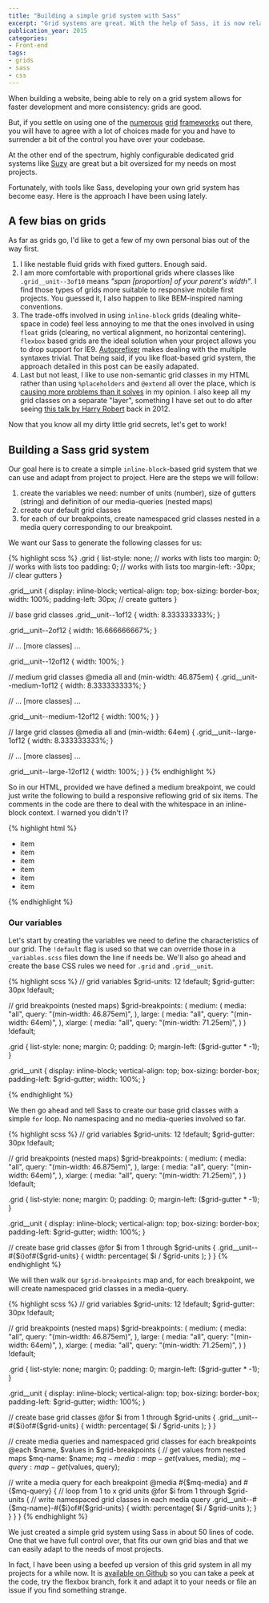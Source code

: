 ```yaml
---
title: "Building a simple grid system with Sass"
excerpt: "Grid systems are great. With the help of Sass, it is now relatively trivial to build your own, tailor-made to the needs of your project and free of the cruft coming with one size fits all systems."
publication_year: 2015
categories:
- Front-end
tags:
- grids
- sass
- css
---
```


When building a website, being able to rely on a grid system allows for faster development and more consistency: grids are good.

But, if you settle on using one of the [numerous](http://csswizardry.com/csswizardry-grids/) [grid](http://neat.bourbon.io/) [frameworks](http://getbootstrap.com/css/#grid) out there, you will have to agree with a lot of choices made for you and have to surrender a bit of the control you have over your codebase.

At the other end of the spectrum, highly configurable dedicated grid systems like [Suzy](http://susy.oddbird.net/) are great but a bit oversized for my needs on most projects.

Fortunately, with tools like Sass, developing your own grid system has become easy. Here is the approach I have been using lately.

## A few bias on grids

As far as grids go, I'd like to get a few of my own personal bias out of the way first.

1. I like nestable fluid grids with fixed gutters. Enough said.
2. I am more comfortable with proportional grids where classes like `.grid__unit--3of10` means *"span [proportion] of your parent's width"*. I find those types of grids more suitable to responsive mobile first projects. You guessed it, I also happen to like BEM-inspired naming conventions.
2. The trade-offs involved in using `inline-block` grids (dealing white-space in code) feel less annoying to me that the ones involved in using `float` grids (clearing, no vertical alignment, no horizontal centering). `flexbox` based grids are the ideal solution when your project allows you to drop support for IE9. [Autoprefixer](https://github.com/postcss/autoprefixer) makes dealing with the multiple syntaxes trivial. That being said, if you like float-based grid system, the approach detailed in this post can be easily adapated.
3. Last but not least, I like to use non-semantic grid classes in my HTML rather than using `%placeholders` and `@extend` all over the place, which is [causing more problems than it solves](http://csswizardry.com/2014/11/when-to-use-extend-when-to-use-a-mixin/) in my opinion. I also keep all my grid classes on a separate "layer", something I have set out to do after seeing [this talk by Harry Robert](https://vimeo.com/44773888) back in 2012.

Now that you know all my dirty little grid secrets, let's get to work!

## Building a Sass grid system

Our goal here is to create a simple `inline-block`-based grid system that we can use and adapt from project to project. Here are the steps we will follow:

1. create the variables we need: number of units (number), size of gutters (string) and definition of our media-queries (nested maps)
2. create our default grid classes
3. for each of our breakpoints, create namespaced grid classes nested in a media query corresponding to our breakpoint.

We want our Sass to generate the following classes for us:

{% highlight scss %}
.grid
{
  list-style: none;    // works with lists too
  margin: 0;           // works with lists too
  padding: 0;          // works with lists too
  margin-left: -30px;  // clear gutters
}

.grid__unit
{
  display: inline-block;
  vertical-align: top;
  box-sizing: border-box;
  width: 100%;
  padding-left: 30px;  // create gutters
}

// base grid classes
.grid__unit--1of12
{
  width: 8.333333333%;
}

.grid__unit--2of12
{
  width: 16.666666667%;
}

// ... [more classes] ...

.grid__unit--12of12
{
  width: 100%;
}

// medium grid classes
@media all and (min-width: 46.875em)
{
  .grid__unit--medium-1of12
  {
    width: 8.333333333%;
  }

  // ... [more classes] ...

  .grid__unit--medium-12of12
  {
    width: 100%;
  }
}

// large grid classes
@media all and (min-width: 64em)
{
  .grid__unit--large-1of12
  {
    width: 8.333333333%;
  }

  // ... [more classes] ...

  .grid__unit--large-12of12
  {
    width: 100%;
  }
}
{% endhighlight %}

So in our HTML, provided we have defined a medium breakpoint, we could just write the following to build a responsive reflowing grid of six items. The comments in the code are there to deal with the whitespace in an inline-block context. I warned you didn't I?

{% highlight html %}
  <ul class="grid">
    <li class="grid__unit  grid__unit--6of12  grid__unit--medium-4of12">item</li><!--
 --><li class="grid__unit  grid__unit--6of12  grid__unit--medium-4of12">item</li><!--
 --><li class="grid__unit  grid__unit--6of12  grid__unit--medium-4of12">item</li><!--
 --><li class="grid__unit  grid__unit--6of12  grid__unit--medium-4of12">item</li><!--
 --><li class="grid__unit  grid__unit--6of12  grid__unit--medium-4of12">item</li><!--
 --><li class="grid__unit  grid__unit--6of12  grid__unit--medium-4of12">item</li>
  </ul>
{% endhighlight %}

### Our variables

Let's start by creating the variables we need to define the characteristics of our grid. The `!default` flag is used so that we can override those in a `_variables.scss` files down the line if needs be. We'll also go ahead and create the base CSS rules we need for `.grid` and `.grid__unit`.

{% highlight scss %}
// grid variables
$grid-units: 12 !default;
$grid-gutter: 30px !default;

// grid breakpoints (nested maps)
$grid-breakpoints: (
  medium: (
    media: "all",
    query: "(min-width: 46.875em)",
  ),
  large: (
    media: "all",
    query: "(min-width: 64em)",
  ),
  xlarge: (
    media: "all",
    query: "(min-width: 71.25em)",
  )
) !default;

.grid
{
  list-style: none;
  margin: 0;
  padding: 0;
  margin-left: ($grid-gutter * -1);
}

.grid__unit
{
  display: inline-block;
  vertical-align: top;
  box-sizing: border-box;
  padding-left: $grid-gutter;
  width: 100%;
}

{% endhighlight %}

We then go ahead and tell Sass to create our base grid classes with a simple `for` loop. No namespacing and no media-queries involved so far.

{% highlight scss %}
// grid variables
$grid-units: 12 !default;
$grid-gutter: 30px !default;

// grid breakpoints (nested maps)
$grid-breakpoints: (
  medium: (
    media: "all",
    query: "(min-width: 46.875em)",
  ),
  large: (
    media: "all",
    query: "(min-width: 64em)",
  ),
  xlarge: (
    media: "all",
    query: "(min-width: 71.25em)",
  )
) !default;

.grid
{
  list-style: none;
  margin: 0;
  padding: 0;
  margin-left: ($grid-gutter * -1);
}

.grid__unit
{
  display: inline-block;
  vertical-align: top;
  box-sizing: border-box;
  padding-left: $grid-gutter;
  width: 100%;
}

// create base grid classes
@for $i from 1 through $grid-units
{
  .grid__unit--#{$i}of#{$grid-units}
  {
    width: percentage( $i / $grid-units );
  }
}
{% endhighlight %}

We will then walk our `$grid-breakpoints` map and, for each breakpoint, we will create namespaced grid classes in a media-query.

{% highlight scss %}
// grid variables
$grid-units: 12 !default;
$grid-gutter: 30px !default;

// grid breakpoints (nested maps)
$grid-breakpoints: (
  medium: (
    media: "all",
    query: "(min-width: 46.875em)",
  ),
  large: (
    media: "all",
    query: "(min-width: 64em)",
  ),
  xlarge: (
    media: "all",
    query: "(min-width: 71.25em)",
  )
) !default;

.grid
{
  list-style: none;
  margin: 0;
  padding: 0;
  margin-left: ($grid-gutter * -1);
}

.grid__unit
{
  display: inline-block;
  vertical-align: top;
  box-sizing: border-box;
  padding-left: $grid-gutter;
  width: 100%;
}

// create base grid classes
@for $i from 1 through $grid-units
{
  .grid__unit--#{$i}of#{$grid-units}
  {
    width: percentage( $i / $grid-units );
  }
}

// create media queries and namespaced grid classes for each breakpoints
@each $name, $values in $grid-breakpoints
{
  // get values from nested maps
  $mq-name: $name;
  $mq-media: map-get($values, media);
  $mq-query: map-get($values, query);

  // write a media query for each breakpoint
  @media #{$mq-media} and #{$mq-query}
  {
    // loop from 1 to x grid units
    @for $i from 1 through $grid-units
    {
      // write namespaced grid classes in each media query
      .grid__unit--#{$mq-name}-#{$i}of#{$grid-units}
      {
        width: percentage( $i / $grid-units );
      }
    }
  }
}
{% endhighlight %}

We just created a simple grid system using Sass in about 50 lines of code. One that we have full control over, that fits our own grid bias and that we can easily adapt to the needs of most projects.

In fact, I have been using a beefed up version of this grid system in all my projects for a while now. It is [available on Github](https://github.com/jeromecoupe/sassgrids) so you can take a peek at the code, try the flexbox branch, fork it and adapt it to your needs or file an issue if you find something strange.
